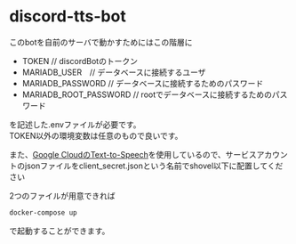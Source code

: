 # discord-tts-bot

このbotを自前のサーバで動かすためにはこの階層に
- TOKEN // discordBotのトークン
- MARIADB_USER　// データベースに接続するユーザ
- MARIADB_PASSWORD // データベースに接続するためのパスワード
- MARIADB_ROOT_PASSWORD // rootでデータベースに接続するためのパスワード

を記述した.envファイルが必要です。  
TOKEN以外の環境変数は任意のもので良いです。  

また、[Google CloudのText-to-Speech](https://cloud.google.com/text-to-speech)を使用しているので、サービスアカウントのjsonファイルをclient_secret.jsonという名前でshovel以下に配置してください

2つのファイルが用意できれば
```bash
docker-compose up
```
で起動することができます。